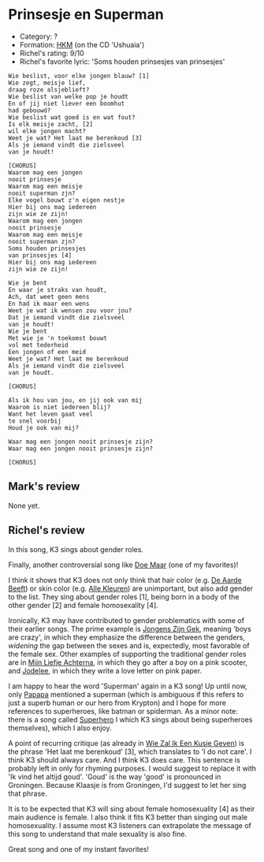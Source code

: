 # Prinsesje en Superman

 * Category: ?
 * Formation: [HKM](Hkm.md) (on the CD 'Ushuaia')
 * Richel's rating: 9/10
 * Richel's  favorite lyric: 'Soms houden prinsesjes van prinsesjes'

```
Wie beslist, voor elke jongen blauw? [1]
Wie zegt, meisje lief,
draag roze alsjeblieft?
Wie beslist van welke pop je houdt
En of jij niet liever een boomhut
had gebouwd?
Wie beslist wat goed is en wat fout?
Is elk meisje zacht, [2]
wil elke jongen macht?
Weet je wat? Het laat me berenkoud [3]
Als je iemand vindt die zielsveel
van je houdt!

[CHORUS]
Waarom mag een jongen
nooit prinsesje
Waarom mag een meisje
nooit superman zjn?
Elke vogel bouwt z'n eigen nestje
Hier bij ons mag iedereen
zijn wie ze zijn!
Waarom mag een jongen
nooit prinsesje
Waarom mag een meisje
nooit superman zjn?
Soms houden prinsesjes
van prinsesjes [4]
Hier bij ons mag iedereen
zijn wie ze zijn!

Wie je bent
En waar je straks van houdt,
Ach, dat weet geen mens
En had ik maar een wens
Weet je wat ik wensen zou voor jou?
Dat je iemand vindt die zielsveel 
van je houdt!
Wie je bent
Met wie je 'n toekomst bouwt
vol met tederheid
Een jongen of een meid
Weet je wat? Het laat me berenkoud
Als je iemand vindt die zielsveel
van je houdt.

[CHORUS]

Als ik hou van jou, en jij ook van mij
Waarom is niet iedereen blij?
Want het leven gaat veel
te snel voorbij
Houd je ook van mij?

Waar mag een jongen nooit prinsesje zijn?
Waar mag een jongen nooit prinsesje zijn?

[CHORUS]

```

## Mark's review

None yet.

## Richel's review

In this song, K3 sings about gender roles.

Finally, another controversial song like [Doe Maar](DoeMaar.md) (one of my favorites)!

I think it shows that K3 does not only think that 
hair color (e.g. [De Aarde Beeft](DeAardeBeeft.md)) or skin color (e.g. [Alle Kleuren](AlleKleuren.md)) are unimportant,
but also add gender to the list. They sing about gender roles [1], being born in a body of the
other gender [2] and female homosexality [4].

Ironically, K3 may have contributed to gender problematics with some of their earlier songs.
The prime example is [Jongens Zijn Gek](JongensZijnGek.md), meaning 'boys are crazy',
in which they emphasize the difference between the genders, *widening* the gap between
the sexes and is, expectedly, most favorable of the female sex.
Other examples of supporting the traditional gender roles are in 
[Mijn Liefje Achterna](MijnLiefjeAchterna.md), in which they go after a boy on
a pink scooter, and [Jodelee](Jodelee.md), in which they write a love letter on pink paper.

I am happy to hear the word 'Superman' again in a K3 song! Up until now, only [Papapa](Papapa.md)
mentioned a superman (which is ambiguous if this refers to just a superb human or our
hero from Krypton) and I hope for more references to superheroes, like batman or spiderman. 
As a minor note: there is a song called [Superhero](Superhero.md) I which K3 sings about being superheroes themselves),
which I also enjoy.

A point of recurring critique (as already in [Wie Zal Ik Een Kusje Geven](WieZalIkEenKusjeGeven.md))
is the phrase 'Het laat me berenkoud' [3], which translates to 'I do not care'.
I think K3 should always care. And I think K3 does care. This sentence is probably left in only
for rhyming purposes. I would suggest to replace it with 'Ik vind het altijd goud'. 'Goud' is the
way 'good' is pronounced in Groningen. Because Klaasje is from Groningen, I'd suggest to let her
sing that phrase.

It is to be expected that K3 will sing about female homosexuality [4] as their main 
audience is female. I also think it fits K3 better than singing out male homosexuality.
I assume most K3 listeners can extrapolate the message of this song to understand that
male sexuality is also fine.

Great song and one of my instant favorites!

